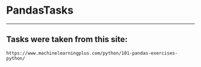 # PandasTasks
------
## Tasks were taken from this site:
`https://www.machinelearningplus.com/python/101-pandas-exercises-python/`

